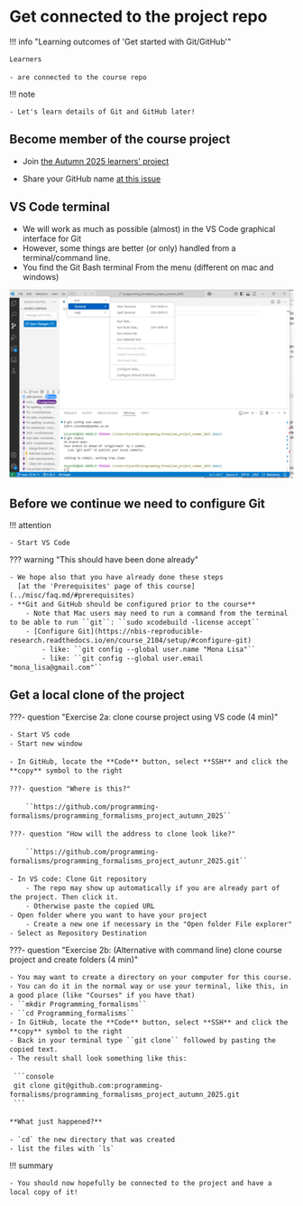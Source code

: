 # Get connected to the project repo

!!! info "Learning outcomes of 'Get started with Git/GitHub'"

    Learners

    - are connected to the course repo

!!! note

    - Let's learn details of Git and GitHub later!

## Become member of the course project

- Join [the Autumn 2025 learners' project](https://github.com/programming-formalisms/programming_formalisms_project_autumn_2025)

- Share your GitHub name [at this issue](https://github.com/programming-formalisms/programming_formalisms_project_autumn_2025/issues/1)

## VS Code terminal

- We will work as much as possible (almost) in the VS Code graphical interface for Git
- However, some things are better (or only) handled from a terminal/command line.
- You find the Git Bash terminal From the menu (different on mac and windows)

![VS Code terminal](../img/commandline_VSC.png)

## Before we continue we need to configure Git

!!! attention

    - Start VS Code

??? warning "This should have been done already"

    - We hope also that you have already done these steps
      [at the 'Prerequisites' page of this course](../misc/faq.md/#prerequisites)
    - **Git and GitHub should be configured prior to the course**
        - Note that Mac users may need to run a command from the terminal to be able to run ``git``: ``sudo xcodebuild -license accept``
        - [Configure Git](https://nbis-reproducible-research.readthedocs.io/en/course_2104/setup/#configure-git)
            - like: ``git config --global user.name "Mona Lisa"``
            - like: ``git config --global user.email "mona_lisa@gmail.com"``

## Get a local clone of the project

???- question "Exercise 2a: clone course project using VS code (4 min)"

    - Start VS code
    - Start new window

    - In GitHub, locate the **Code** button, select **SSH** and click the **copy** symbol to the right

    ???- question "Where is this?"

        ``https://github.com/programming-formalisms/programming_formalisms_project_autumn_2025``

    ???- question "How will the address to clone look like?"

        ``https://github.com/programming-formalisms/programming_formalisms_project_autunr_2025.git``

    - In VS code: Clone Git repository
        - The repo may show up automatically if you are already part of the project. Then click it.
        - Otherwise paste the copied URL
    - Open folder where you want to have your project
        - Create a new one if necessary in the "Open folder File explorer"
    - Select as Repository Destination

???- question "Exercise 2b: (Alternative with command line) clone course project and create folders (4 min)"

    - You may want to create a directory on your computer for this course.
    - You can do it in the normal way or use your terminal, like this, in a good place (like "Courses" if you have that)
    - ``mkdir Programming_formalisms``
    - ``cd Programming_formalisms``
    - In GitHub, locate the **Code** button, select **SSH** and click the **copy** symbol to the right
    - Back in your terminal type ``git clone`` followed by pasting the copied text.
    - The result shall look something like this:

     ```console
     git clone git@github.com:programming-formalisms/programming_formalisms_project_autumn_2025.git
     ```

    **What just happened?**

    - `cd` the new directory that was created
    - list the files with `ls`

!!! summary

    - You should now hopefully be connected to the project and have a local copy of it!
    
